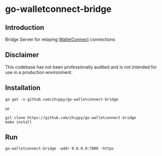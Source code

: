 # go-walletconnect-bridge

## Introduction

Bridge Server for relaying [WalletConnect](https://githu.com/WalletConnect) connections

## Disclaimer

This codebase has not been professionally audited and is not intended for use in a production environment.

## Installation

```shell script
go get -v github.com/zhcppy/go-walletconnect-bridge
```

or 

```shell script
git clone https://github.com/zhcppy/go-walletconnect-bridge
make install 
```

## Run

```shell script
go-walletconnect-bridge -addr 0.0.0.0:7000 -https
```
